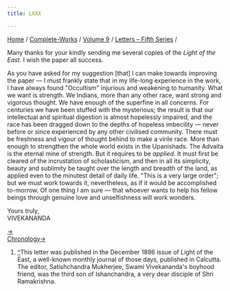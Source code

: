 ```yaml
---
title: LXXX

---
```



[Home](../../../index.htm) / [Complete-Works](../../complete_works.htm)
/ [Volume 9](../volume_9_contents.htm) / [Letters – Fifth
Series](letters_fifth_series_contents.htm) /



Many thanks for your kindly sending me several copies of the *Light of
the East*. I wish the paper all success.

As you have asked for my suggestion \[that\] I can make towards
improving the paper — I must frankly state that in my life-long
experience in the work, I have always found "Occultism" injurious and
weakening to humanity. What we want is strength. We Indians, more than
any other race, want strong and vigorous thought. We have enough of the
superfine in all concerns. For centuries we have been stuffed with the
mysterious; the result is that our intellectual and spiritual digestion
is almost hopelessly impaired, and the race has been dragged down to the
depths of hopeless imbecility — never before or since experienced by any
other civilised community. There must be freshness and vigour of thought
behind to make a virile race. More than enough to strengthen the whole
world exists in the Upanishads. The Advaita is the eternal mine of
strength. But it requires to be *applied*. It must first be cleared of
the incrustation of scholasticism, and then in all its simplicity,
beauty and sublimity be taught over the length and breadth of the land,
as applied even to the minutest detail of daily life. "This is a very
large order"; but we must work towards it, nevertheless, as if it would
be accomplished to-morrow. Of one thing I am sure — that whoever wants
to help his fellow beings through genuine love and unselfishness will
work wonders.

Yours truly,  
VIVEKANANDA

[→](081_mrs_bull.htm)  
[Chronology→](081_mrs_bull.htm)



1.  [^](#fn1_1)This letter was published in the December 1896 issue of
    Light of the East, a well-known monthly journal of those days,
    published in Calcutta. The editor, Satishchandra Mukherjee, Swami
    Vivekananda's boyhood friend, was the third son of Ishanchandra, a
    very dear disciple of Shri Ramakrishna.
